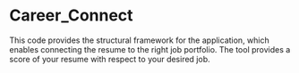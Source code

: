 # Career_Connect
This code provides the structural framework for the application, which enables connecting the resume to the right job portfolio. The tool provides a score of your resume with respect to your desired job. 
